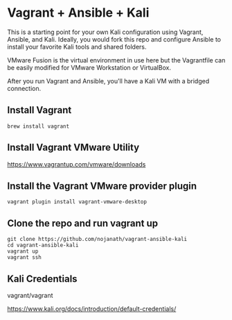 # Vagrant + Ansible + Kali

This is a starting point for your own Kali configuration using Vagrant, Ansible, and Kali. Ideally, you would fork this repo and configure Ansible to install your favorite Kali tools and shared folders.

VMware Fusion is the virtual environment in use here but the Vagrantfile can be easily modified for VMware Workstation or VirtualBox.

After you run Vagrant and Ansible, you'll have a Kali VM with a bridged connection. 

## Install Vagrant

```
brew install vagrant
```
## Install Vagrant VMware Utility

https://www.vagrantup.com/vmware/downloads

## Install the Vagrant VMware provider plugin

```
vagrant plugin install vagrant-vmware-desktop
```

## Clone the repo and run vagrant up

```
git clone https://github.com/nojanath/vagrant-ansible-kali
cd vagrant-ansible-kali
vagrant up
vagrant ssh
```

## Kali Credentials

vagrant/vagrant

https://www.kali.org/docs/introduction/default-credentials/







